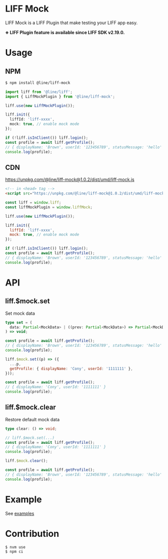 # LIFF Mock

LIFF Mock is a LIFF Plugin that make testing your LIFF app easy.

**※ LIFF Plugin feature is available since LIFF SDK v2.19.0.**

# Usage

## NPM

```sh
$ npm install @line/liff-mock
```

```ts
import liff from '@line/liff';
import { LiffMockPlugin } from '@line/liff-mock';

liff.use(new LiffMockPlugin());

liff.init({
  liffId: 'liff-xxxx',
  mock: true, // enable mock mode
});

if (!liff.isInClient()) liff.login();
const profile = await liff.getProfile();
// { displayName: 'Brown', userId: '123456789', statusMessage: 'hello' }
console.log(profile);
```

## CDN

https://unpkg.com/@line/liff-mock@1.0.2/dist/umd/liff-mock.js

```html
<!-- in <head> tag -->
<script src="https://unpkg.com/@line/liff-mock@1.0.2/dist/umd/liff-mock.js"></script>
```

```js
const liff = window.liff;
const liffMockPlugin = window.liffMock;

liff.use(new LiffMockPlugin());

liff.init({
  liffId: 'liff-xxxx',
  mock: true, // enable mock mode
});

if (!liff.isInClient()) liff.login();
const profile = await liff.getProfile();
// { displayName: 'Brown', userId: '123456789', statusMessage: 'hello' }
console.log(profile);
```

# API

## liff.$mock.set

Set mock data

```ts
type set = (
  data: Partial<MockData> | ((prev: Partial<MockData>) => Partial<MockData>)
) => void;
```

```js
const profile = await liff.getProfile();
// { displayName: 'Brown', userId: '123456789', statusMessage: 'hello' }
console.log(profile);

liff.$mock.set((p) => ({
  ...p,
  getProfile: { displayName: 'Cony', userId: '1111111' },
}));

const profile = await liff.getProfile();
// { displayName: 'Cony', userId: '1111111' }
console.log(profile);
```

## liff.$mock.clear

Restore default mock data

```ts
type clear: () => void;
```

```js
// liff.$mock.set(...)
const profile = await liff.getProfile();
// { displayName: 'Cony', userId: '1111111' }
console.log(profile);

liff.$mock.clear();

const profile = await liff.getProfile();
// { displayName: 'Brown', userId: '123456789', statusMessage: 'hello' }
console.log(profile);
```

# Example

See [examples](./examples)

# Contribution

```sh
$ nvm use
$ npm ci
```
